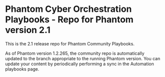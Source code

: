 # Phantom Cyber Orchestration Playbooks - Repo for Phantom version 2.1

This is the 2.1 release repo for Phantom Community Playbooks.

As of Phantom version 1.2.265, the community repo is automatically updated to the branch appropriate to the running Phantom version. You can update your content by periodically performing a sync in the Automation playbooks page.
